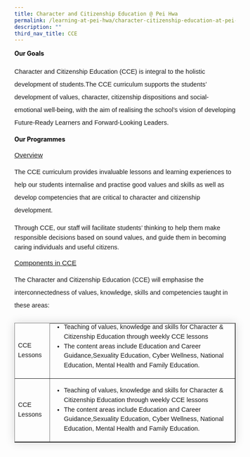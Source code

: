 ```yaml
---
title: Character and Citizenship Education @ Pei Hwa
permalink: /learning-at-pei-hwa/character-citizenship-education-at-pei-hwa/
description: ""
third_nav_title: CCE
---
```

<h4 style="margin-top:10px;font-weight: bold;color:#000000">Our Goals</h4>

<p style="font-size:14.5px; line-height:2;margin-top:15px;font-family:sans-serif;">Character and Citizenship Education (CCE) is integral to the holistic development of students.The CCE curriculum supports the students’ development of values, character, citizenship
dispositions and social-emotional well-being, with the aim of realising the school’s vision of developing Future-Ready Learners and Forward-Looking Leaders.</p>

<h4 style="margin-top:10px;font-weight: bold;color:#000000">Our Programmes</h4>

<p style="margin-top:15px;font-size:15.5px;"><u style="font-family:sans-serif;">Overview</u></p>

<p style="font-size:14.5px; line-height:2;margin-top:15px;font-family:sans-serif;">The CCE curriculum provides invaluable lessons and learning experiences to help our students internalise and practise good values and skills as well as develop competencies that are critical
to character and citizenship development.</p>

<p style="font-size:14.5px; line-height:1.5;margin-top:15px; font-family:sans-serif;">Through CCE, our staff will facilitate students’ thinking to help them make responsible decisions based on sound values, and guide them in becoming caring individuals and useful citizens.
</p>

<p style="margin-top:15px;font-size:15.5px;"><u style="font-family:sans-serif;">Components in CCE</u></p>

<p style="font-size:14.5px; line-height:2;margin-top:15px;font-family:sans-serif;">The Character and Citizenship Education (CCE) will emphasise the interconnectedness of values, knowledge, skills and competencies taught in these areas:</p>

<table border="1" style="border-collapse: collapse;margin: 25px 0;font-size:14.5px;font-family: sans-serif;box-shadow: 0 0 20px rgba(0, 0, 0, 0.15);">
		<thead style="font-size: 14.5px;">
			<tr>
			<td style="font-family:sans-serif;margin-bottom:5px;font-size:14.5px; line-height:1.5;border:black;">CCE Lessons</td>
			<td style="font-family:sans-serif;margin-bottom:5px;font-size:14.5px; line-height:1.5;"><ul style="margin-top:-5px;">
	<li style="font-size:14.5px; line-height:1.5;font-family:sans-serif;"> Teaching of values, knowledge and skills for Character &amp; Citizenship Education through weekly CCE lessons</li>
					<li style="font-size:14.5px; line-height:1.5;font-family:sans-serif;"> The content areas include Education and Career Guidance,Sexuality Education, Cyber Wellness, National Education, Mental Health and Family Education.</li>
</ul></td>
</tr>
</thead>
	
<tbody>
<tr>
			<td style="font-family:sans-serif;margin-bottom:5px;font-size:14.5px; line-height:1.5;border:black;">CCE Lessons</td>
			<td style="font-family:sans-serif;margin-bottom:5px;font-size:14.5px; line-height:1.5;">
				<ul>
	<li style="font-size:14.5px; line-height:1.5;font-family:sans-serif;"> Teaching of values, knowledge and skills for Character &amp; Citizenship Education through weekly CCE lessons</li>
					<li style="font-size:14.5px; line-height:1.5;font-family:sans-serif;"> The content areas include Education and Career Guidance,Sexuality Education, Cyber Wellness, National Education, Mental Health and Family Education.</li>
</ul></td>
</tr></tbody></table>